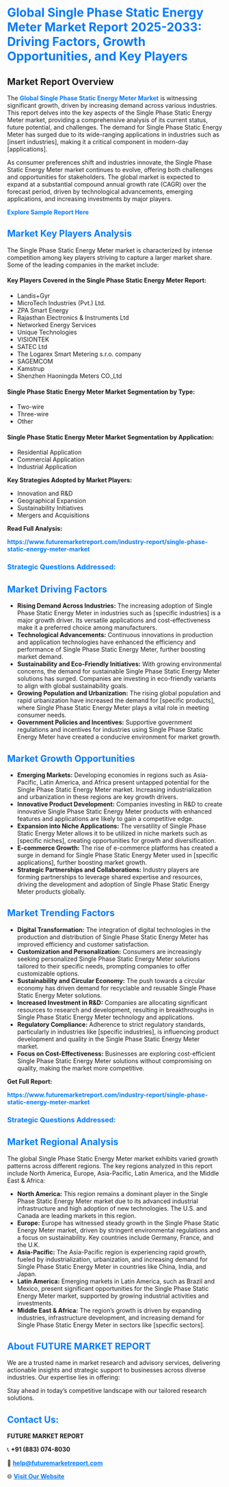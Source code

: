 <h1 style="color: #007BFF;">Global Single Phase Static Energy Meter Market Report 2025-2033: Driving Factors, Growth Opportunities, and Key Players</h1>

<section id="overview">
<h2>Market Report Overview</h2>
<p>The <a href="https://www.futuremarketreport.com/industry-report/single-phase-static-energy-meter-market" style="color: #007BFF; text-decoration: none;"><strong>Global Single Phase Static Energy Meter Market</strong></a> is witnessing significant growth, driven by increasing demand across various industries. This report delves into the key aspects of the Single Phase Static Energy Meter market, providing a comprehensive analysis of its current status, future potential, and challenges. The demand for Single Phase Static Energy Meter has surged due to its wide-ranging applications in industries such as [insert industries], making it a critical component in modern-day [applications].</p>
<p>As consumer preferences shift and industries innovate, the Single Phase Static Energy Meter market continues to evolve, offering both challenges and opportunities for stakeholders. The global market is expected to expand at a substantial compound annual growth rate (CAGR) over the forecast period, driven by technological advancements, emerging applications, and increasing investments by major players.</p>
</section>

<section id="overview">
<p><a href="https://www.futuremarketreport.com/request-sample/reportId=106023" style="color: #007BFF; text-decoration: none;"><strong>Explore Sample Report Here</strong></a></p>
</section>

<section id="key-players">
<h2 style="color: #007BFF;">Market Key Players Analysis</h2>
<p>The Single Phase Static Energy Meter market is characterized by intense competition among key players striving to capture a larger market share. Some of the leading companies in the market include:</p>
<h4>Key Players Covered in the Single Phase Static Energy Meter Report:</h4>
<ul><li>Landis+Gyr</li><li>MicroTech Industries (Pvt.) Ltd.</li><li>ZPA Smart Energy</li><li>Rajasthan Electronics &amp; Instruments Ltd</li><li>Networked Energy Services</li><li>Unique Technologies</li><li>VISIONTEK</li><li>SATEC Ltd</li><li>The Logarex Smart Metering s.r.o. company</li><li>SAGEMCOM</li><li>Kamstrup</li><li>Shenzhen Haoningda Meters CO.,Ltd</li></ul>
<h4>Single Phase Static Energy Meter Market Segmentation by Type:</h4>
<ul><li>Two-wire</li><li>Three-wire</li><li>Other</li></ul>

<h4>Single Phase Static Energy Meter Market Segmentation by Application:</h4>
<ul><li>Residential Application</li><li>Commercial Application</li><li>Industrial Application</li></ul>
<p><strong>Key Strategies Adopted by Market Players:</strong></p>
<ul>
<li>Innovation and R&D</li>
<li>Geographical Expansion</li>
<li>Sustainability Initiatives</li>
<li>Mergers and Acquisitions</li>
</ul>
</section>

<section>
<p><strong>Read Full Analysis: </strong></p><a href="https://www.futuremarketreport.com/industry-report/single-phase-static-energy-meter-market" style="color: #007BFF; text-decoration: none;"><strong>https://www.futuremarketreport.com/industry-report/single-phase-static-energy-meter-market</strong></a>
<h3 style="color: #007BFF;">Strategic Questions Addressed:</h3>
</section>

<section id="driving-factors">
<h2 style="color: #007BFF;">Market Driving Factors</h2>
<ul>
<li><strong>Rising Demand Across Industries:</strong> The increasing adoption of Single Phase Static Energy Meter in industries such as [specific industries] is a major growth driver. Its versatile applications and cost-effectiveness make it a preferred choice among manufacturers.</li>
<li><strong>Technological Advancements:</strong> Continuous innovations in production and application technologies have enhanced the efficiency and performance of Single Phase Static Energy Meter, further boosting market demand.</li>
<li><strong>Sustainability and Eco-Friendly Initiatives:</strong> With growing environmental concerns, the demand for sustainable Single Phase Static Energy Meter solutions has surged. Companies are investing in eco-friendly variants to align with global sustainability goals.</li>
<li><strong>Growing Population and Urbanization:</strong> The rising global population and rapid urbanization have increased the demand for [specific products], where Single Phase Static Energy Meter plays a vital role in meeting consumer needs.</li>
<li><strong>Government Policies and Incentives:</strong> Supportive government regulations and incentives for industries using Single Phase Static Energy Meter have created a conducive environment for market growth.</li>
</ul>
</section>

<section id="growth-opportunities">
<h2 style="color: #007BFF;">Market Growth Opportunities</h2>
<ul>
<li><strong>Emerging Markets:</strong> Developing economies in regions such as Asia-Pacific, Latin America, and Africa present untapped potential for the Single Phase Static Energy Meter market. Increasing industrialization and urbanization in these regions are key growth drivers.</li>
<li><strong>Innovative Product Development:</strong> Companies investing in R&D to create innovative Single Phase Static Energy Meter products with enhanced features and applications are likely to gain a competitive edge.</li>
<li><strong>Expansion into Niche Applications:</strong> The versatility of Single Phase Static Energy Meter allows it to be utilized in niche markets such as [specific niches], creating opportunities for growth and diversification.</li>
<li><strong>E-commerce Growth:</strong> The rise of e-commerce platforms has created a surge in demand for Single Phase Static Energy Meter used in [specific applications], further boosting market growth.</li>
<li><strong>Strategic Partnerships and Collaborations:</strong> Industry players are forming partnerships to leverage shared expertise and resources, driving the development and adoption of Single Phase Static Energy Meter products globally.</li>
</ul>
</section>

<section id="trending-factors">
<h2 style="color: #007BFF;">Market Trending Factors</h2>
<ul>
<li><strong>Digital Transformation:</strong> The integration of digital technologies in the production and distribution of Single Phase Static Energy Meter has improved efficiency and customer satisfaction.</li>
<li><strong>Customization and Personalization:</strong> Consumers are increasingly seeking personalized Single Phase Static Energy Meter solutions tailored to their specific needs, prompting companies to offer customizable options.</li>
<li><strong>Sustainability and Circular Economy:</strong> The push towards a circular economy has driven demand for recyclable and reusable Single Phase Static Energy Meter solutions.</li>
<li><strong>Increased Investment in R&D:</strong> Companies are allocating significant resources to research and development, resulting in breakthroughs in Single Phase Static Energy Meter technology and applications.</li>
<li><strong>Regulatory Compliance:</strong> Adherence to strict regulatory standards, particularly in industries like [specific industries], is influencing product development and quality in the Single Phase Static Energy Meter market.</li>
<li><strong>Focus on Cost-Effectiveness:</strong> Businesses are exploring cost-efficient Single Phase Static Energy Meter solutions without compromising on quality, making the market more competitive.</li>
</ul>
</section>

<section>
<p><strong>Get Full Report: </strong></p><a href="https://www.futuremarketreport.com/industry-report/single-phase-static-energy-meter-market" style="color: #007BFF; text-decoration: none;"><strong>https://www.futuremarketreport.com/industry-report/single-phase-static-energy-meter-market</strong></a>
<h3 style="color: #007BFF;">Strategic Questions Addressed:</h3>
</section>


<section id="regional-analysis">
<h2 style="color: #007BFF;">Market Regional Analysis</h2>
<p>The global Single Phase Static Energy Meter market exhibits varied growth patterns across different regions. The key regions analyzed in this report include North America, Europe, Asia-Pacific, Latin America, and the Middle East & Africa:</p>
<ul>
<li><strong>North America:</strong> This region remains a dominant player in the Single Phase Static Energy Meter market due to its advanced industrial infrastructure and high adoption of new technologies. The U.S. and Canada are leading markets in this region.</li>
<li><strong>Europe:</strong> Europe has witnessed steady growth in the Single Phase Static Energy Meter market, driven by stringent environmental regulations and a focus on sustainability. Key countries include Germany, France, and the U.K.</li>
<li><strong>Asia-Pacific:</strong> The Asia-Pacific region is experiencing rapid growth, fueled by industrialization, urbanization, and increasing demand for Single Phase Static Energy Meter in countries like China, India, and Japan.</li>
<li><strong>Latin America:</strong> Emerging markets in Latin America, such as Brazil and Mexico, present significant opportunities for the Single Phase Static Energy Meter market, supported by growing industrial activities and investments.</li>
<li><strong>Middle East & Africa:</strong> The region’s growth is driven by expanding industries, infrastructure development, and increasing demand for Single Phase Static Energy Meter in sectors like [specific sectors].</li>
</ul>
</section>

<footer>
<h2 style="color: #007BFF;">About FUTURE MARKET REPORT</h2>
<p>We are a trusted name in market research and advisory services, delivering actionable insights and strategic support to businesses across diverse industries. Our expertise lies in offering:</p>

<p>Stay ahead in today’s competitive landscape with our tailored research solutions.</p>

<h2 style="color: #007BFF;">Contact Us:</h2>
<p><strong>FUTURE MARKET REPORT</strong></p>
<p>📞 <strong>+91 (883) 074-8030</strong></p>
<p>📧 <strong><a href="mailto:help@futuremarketreport.com" style="color: #007BFF;">help@futuremarketreport.com</a></strong></p>
<p>🌐 <strong><a href="https://www.futuremarketreport.com/" style="color: #007BFF;">Visit Our Website</a></strong></p>
</footer>